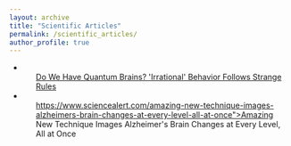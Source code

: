 ```yaml
---
layout: archive
title: "Scientific Articles"
permalink: /scientific_articles/
author_profile: true
---
```


- <ul><a href="https://www.sciencealert.com/do-we-have-quantum-brains-irrational-behavior-follows-strange-rules">Do We Have Quantum Brains? 'Irrational' Behavior Follows Strange Rules</a></ul>
- <ul><a href="
https://www.sciencealert.com/amazing-new-technique-images-alzheimers-brain-changes-at-every-level-all-at-once">Amazing New Technique Images Alzheimer's Brain Changes at Every Level, All at Once</a></ul>

